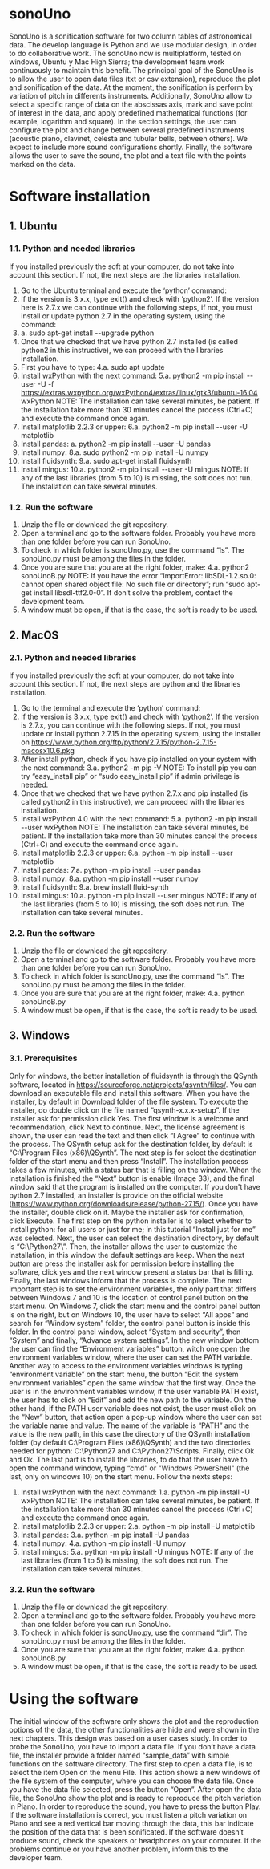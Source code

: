 # sonoUno
SonoUno is a sonification software for two column tables of astronomical data. The develop language is Python and we use modular design, in order to do collaborative work. The sonoUno now is multiplatform, tested on windows, Ubuntu y Mac High Sierra; the development team work continuously to maintain this benefit. The principal goal of the SonoUno is to allow the user to open data files (txt or csv extension), reproduce the plot and sonification of the data. At the moment, the sonification is perform by variation of pitch in differents instruments.
Additionally, SonoUno allow to select a specific range of data on the abscissas axis, mark and save point of interest in the data, and apply predefined mathematical functions (for example, logarithm and square). In the section settings, the user can configure the plot and change between several predefined instruments (acoustic piano, clavinet, celesta and tubular bells, between others). We expect to include more sound configurations shortly.
Finally, the software allows the user to save the sound, the plot and a text file with the points marked on the data.

# Software installation
## 1. Ubuntu
### 1.1. Python and needed libraries
If you installed previously the soft at your computer, do not take into account this section. If not, the next steps are the libraries installation.
1.	Go to the Ubuntu terminal and execute the ‘python’ command:
2.	If the version is 3.x.x, type exit() and check with ‘python2’. If the version here is 2.7.x we can continue with the following steps, if not, you must  install or update python 2.7 in the operating system, using the command:
2. a.	sudo apt-get install --upgrade python
3.	Once that we checked that we have python 2.7 installed (is called python2 in this instructive), we can proceed with the libraries installation.
4.	First you have to type:
4.a.	sudo apt update
5.	Install wxPython with the next command:
5.a.	python2 -m pip install --user -U -f https://extras.wxpython.org/wxPython4/extras/linux/gtk3/ubuntu-16.04 wxPython
NOTE: The installation can take several minutes, be patient. If the installation take more than 30 minutes cancel the process (Ctrl+C) and execute the command once again.
6.	Install matplotlib 2.2.3 or upper:
6.a.	python2 -m pip install --user -U matplotlib
7.	Install pandas:
a.	python2 -m pip install --user -U pandas
8.	Install numpy: 
8.a.	sudo python2 -m pip install -U numpy
9.	Install fluidsynth:
9.a.	sudo apt-get install fluidsynth
10.	Install mingus:
10.a.	python2 -m pip install --user -U mingus
NOTE: If any of the last libraries (from 5 to 10) is missing, the soft does not run. The installation can take several minutes.
### 1.2. Run the software
1.	Unzip the file or download the git repository.
2.	Open a terminal and go to the software folder. Probably you have more than one folder before you can run SonoUno.
3.	To check in which folder is sonoUno.py, use the command “ls”. The sonoUno.py must be among the files in the folder.
4.	Once you are sure that you are at the right folder, make:
4.a.	python2 sonoUnoB.py
NOTE: If you have the error “ImportError: libSDL-1.2.so.0: cannot open shared object file: No such file or directory”; run “sudo apt-get install libsdl-ttf2.0-0”. If don’t solve the problem, contact the development team.
5.	A window must be open, if that is the case, the soft is ready to be used.

## 2. MacOS
### 2.1. Python and needed libraries
If you installed previously the soft at your computer, do not take into account this section. If not, the next steps are python and the libraries installation.
1.	Go to the terminal and execute the ‘python’ command:
2.	If the version is 3.x.x, type exit() and check with ‘python2’. If the version is 2.7.x, you can continue with the following steps. If not, you must update or install python 2.7.15 in the operating system, using the installer on https://www.python.org/ftp/python/2.7.15/python-2.7.15-macosx10.6.pkg 
3.	After install python, check if you have pip installed on your system with the next command:
3.a.	python2 -m pip -V
NOTE: To install pip you can try “easy_install pip” or “sudo easy_install pip” if admin privilege is needed.
4.	Once that we checked that we have python 2.7.x and pip installed (is called python2 in this instructive), we can proceed with the libraries installation.
5.	Install wxPython 4.0 with the next command: 
5.a.	python2 -m pip install --user wxPython 
NOTE: The installation can take several minutes, be patient. If the installation take more than 30 minutes cancel the process (Ctrl+C) and execute the command once again.
6.	Install matplotlib 2.2.3 or upper: 
6.a.	python -m pip install --user matplotlib
7.	Install pandas: 
7.a.	python -m pip install --user pandas
8.	Install numpy: 
8.a.	python -m pip install --user numpy
9.	Install fluidsynth: 
9.a.	brew install fluid-synth
10.	Install mingus: 
10.a.	python -m pip install --user mingus
NOTE: If any of the last libraries (from 5 to 10) is missing, the soft does not run. The installation can take several minutes.
### 2.2. Run the software
1.	Unzip the file or download the git repository.
2.	Open a terminal and go to the software folder. Probably you have more than one folder before you can run SonoUno.
3.	To check in which folder is sonoUno.py, use the command “ls”. The sonoUno.py must be among the files in the folder.
4.	Once you are sure that you are at the right folder, make:
4.a.	python sonoUnoB.py
5.	A window must be open, if that is the case, the soft is ready to be used.

## 3. Windows
### 3.1. Prerequisites
Only for windows, the better installation of fluidsynth is through the QSynth software, located in https://sourceforge.net/projects/qsynth/files/. You can download an executable file and install this software.
When you have the installer, by default in Download folder of the file system. To execute the installer, do double click on the file named “qsynth-x.x.x-setup”. If the installer ask for permission click Yes.
The first window is a welcome and recommendation, click Next to continue. Next, the license agreement is shown, the user can read the text and then click “I Agree” to continue with the process. The QSynth setup ask for the destination folder, by default is “C:\Program Files (x86)\QSynth”. The next step is for select the destination folder of the start menu and then press “Install”. The installation process takes a few minutes, with a status bar that is filling on the window. When the installation is finished the “Next” button is enable (Image 33), and the final window said that the program is installed on the computer.
If you don't have python 2.7 installed, an installer is provide on the official website (https://www.python.org/downloads/release/python-2715/). Once you have the installer, double click on it. Maybe the installer ask for confirmation, click Execute.
The first step on the python installer is to select whether to install python: for all users or just for me; in this tutorial “Install just for me” was selected. Next, the user can select the destination directory, by default is “C:\Python27\”. Then, the installer allows the user to customize the installation, in this window the default settings are keep. When the next button are press the installer ask for permission before installing the software, click yes and the next window present a status bar that is filling. Finally, the last windows inform that the process is complete.
The next important step is to set the environment variables, the only part that differs between Windows 7 and 10 is the location of control panel button on the start menu. On Windows 7, click the start menu and the control panel button is on the right, but on Windows 10, the user have to select “All apps” and search for “Window system” folder, the control panel button is inside this folder.
In the control panel window, select “System and security”, then “System” and finally, “Advance system settings”. In the new window bottom the user can find the “Environment variables” button, witch one open the environment variables window, where the user can set the PATH variable.
Another way to access to the environment variables windows is typing “environment variable” on the start menu, the button “Edit the system environment variables” open the same window that the first way.
Once the user is in the environment variables window, if the user variable PATH exist, the user has to click on “Edit” and add the new path to the variable. On the other hand, if the PATH user variable does not exist, the user must click on the “New” button, that action open a pop-up window where the user can set the variable name and value. The name of the variable is “PATH” and the value is the new path, in this case the directory of the QSynth installation folder (by default C:\Program Files (x86)\QSynth) and the two directories needed for python: C:\Python27 and C:\Python27\Scripts. Finally, click Ok and Ok.
The last part is to install the libraries, to do that the user have to open the command window, typing “cmd” or "Windows PowerShell" (the last, only on windows 10) on the start menu. Follow the nexts steps:
1.	Install wxPython with the next command: 
1.a.	python -m pip install -U wxPython 
NOTE: The installation can take several minutes, be patient. If the installation take more than 30 minutes cancel the process (Ctrl+C) and execute the command once again.
2.	Install matplotlib 2.2.3 or upper:
2.a.	python -m pip install -U matplotlib
3.	Install pandas:
3.a.	python -m pip install -U pandas
4.	Install numpy: 
4.a.	python -m pip install -U numpy
5.	Install mingus:
5.a.	python -m pip install -U mingus
NOTE: If any of the last libraries (from 1 to 5) is missing, the soft does not run. The installation can take several minutes.
### 3.2. Run the software
1.	Unzip the file or download the git repository.
2.	Open a terminal and go to the software folder. Probably you have more than one folder before you can run SonoUno.
3.	To check in which folder is sonoUno.py, use the command “dir”. The sonoUno.py must be among the files in the folder.
4.	Once you are sure that you are at the right folder, make:
4.a.	python sonoUnoB.py
5.  A window must be open, if that is the case, the soft is ready to be used.

# Using the software
The initial window of the software only shows the plot and the reproduction options of the data, the other functionalities are hide and were shown in the next chapters. This design was based on a user cases study.
In order to probe the SonoUno, you have to import a data file. If you don’t have a data file, the installer provide a folder named “sample_data” with simple functions on the software directory.
The first step to open a data file, is to select the item Open on the menu File. This action shows a new windows of the file system of the computer, where you can choose the data file. Once you have the data file selected, press the button “Open”.
After open the data file, the SonoUno show the plot and is ready to reproduce the pitch variation in Piano. In order to reproduce the sound, you have to press the button Play. If the software installation is correct, you must listen a pitch variation on Piano and see a red vertical bar moving through the data, this bar indicate the position of the data that is been sonificated.
If the software doesn’t produce sound, check the speakers or headphones on your computer. If the problems continue or you have another problem, inform this to the developer team.
